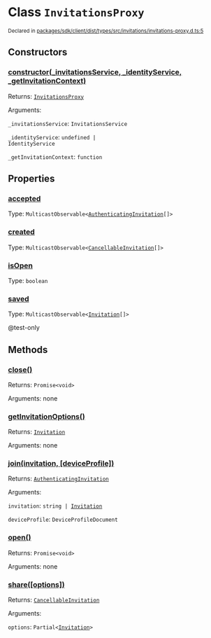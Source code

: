 # Class `InvitationsProxy`
<sub>Declared in [packages/sdk/client/dist/types/src/invitations/invitations-proxy.d.ts:5]()</sub>




## Constructors
### [constructor(_invitationsService, _identityService, _getInvitationContext)]()




Returns: <code>[InvitationsProxy](/api/@dxos/react-client/classes/InvitationsProxy)</code>

Arguments: 

`_invitationsService`: <code>InvitationsService</code>

`_identityService`: <code>undefined | IdentityService</code>

`_getInvitationContext`: <code>function</code>



## Properties
### [accepted]()
Type: <code>MulticastObservable&lt;[AuthenticatingInvitation](/api/@dxos/react-client/classes/AuthenticatingInvitationObservable)[]&gt;</code>



### [created]()
Type: <code>MulticastObservable&lt;[CancellableInvitation](/api/@dxos/react-client/classes/CancellableInvitationObservable)[]&gt;</code>



### [isOpen]()
Type: <code>boolean</code>



### [saved]()
Type: <code>MulticastObservable&lt;[Invitation](/api/@dxos/react-client/interfaces/Invitation)[]&gt;</code>

@test-only


## Methods
### [close()]()




Returns: <code>Promise&lt;void&gt;</code>

Arguments: none




### [getInvitationOptions()]()




Returns: <code>[Invitation](/api/@dxos/react-client/interfaces/Invitation)</code>

Arguments: none




### [join(invitation, \[deviceProfile\])]()




Returns: <code>[AuthenticatingInvitation](/api/@dxos/react-client/classes/AuthenticatingInvitationObservable)</code>

Arguments: 

`invitation`: <code>string | [Invitation](/api/@dxos/react-client/interfaces/Invitation)</code>

`deviceProfile`: <code>DeviceProfileDocument</code>


### [open()]()




Returns: <code>Promise&lt;void&gt;</code>

Arguments: none




### [share(\[options\])]()




Returns: <code>[CancellableInvitation](/api/@dxos/react-client/classes/CancellableInvitationObservable)</code>

Arguments: 

`options`: <code>Partial&lt;[Invitation](/api/@dxos/react-client/interfaces/Invitation)&gt;</code>


